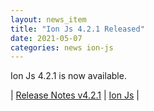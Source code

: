 ```yaml
---
layout: news_item
title: "Ion Js 4.2.1 Released"
date: 2021-05-07
categories: news ion-js
---
```


Ion Js 4.2.1 is now available.

| [Release Notes v4.2.1](https://github.com/amzn/ion-js/releases/tag/v4.2.1) | [Ion Js](https://github.com/amzn/ion-js) |

